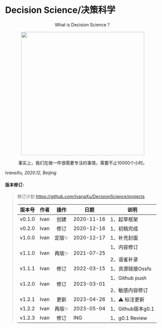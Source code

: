 # Decision Science/决策科学

<div align=center>
</p>
What is Decision Science？
</p>
<img src="https://github.com/IvanaXu/DecisionScience/releases/download/base/0.0.0.0-000.jpeg" height=400>
</p>
事实上，我们在做一件很需要专注的事情，需要不止10000个小时。
</p>
</div>

*IvanaXu, 2020.12, Beijing*

#### 版本修订:
> 修订计划 https://github.com/IvanaXu/DecisionScience/projects
> 
> |版本号|作者|操作|日期|说明|
> |-|-|:-:|-|-|
> |v0.1.0|Ivan|创建  |2020-11-16|1、起草框架|
> |v0.2.0|Ivan|修订  |2020-12-16|1、初稿完成|
> |v1.0.0|Ivan|定版✨|2020-12-17|1、补充封面|
> |v1.1.0|Ivan|再版✨|2021-07-25|1、内容修订</p>2、语雀补录|
> |v1.1.1|Ivan|修订  |2022-03-15|1、资源链接Ossfs|
> |v1.2.0|Ivan|修订  |2023-03-01|1、Github push</p>2、敏感内容修订|
> |v1.2.1|Ivan|更新  |2023-04-26|1、⚠️ 标注更新|
> |v1.2.2|Ivan|再版✨|2023-05-04|1、Github版本g0.1|
> |v1.2.3|Ivan|修订  |ING|1、g0.1 Review|
